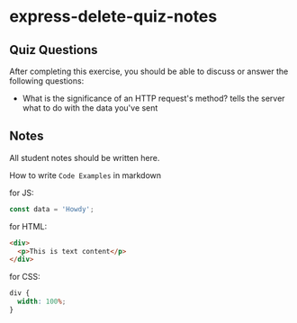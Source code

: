 # express-delete-quiz-notes

## Quiz Questions

After completing this exercise, you should be able to discuss or answer the following questions:

- What is the significance of an HTTP request's method?
  tells the server what to do with the data you've sent

## Notes

All student notes should be written here.

How to write `Code Examples` in markdown

for JS:

```javascript
const data = 'Howdy';
```

for HTML:

```html
<div>
  <p>This is text content</p>
</div>
```

for CSS:

```css
div {
  width: 100%;
}
```
